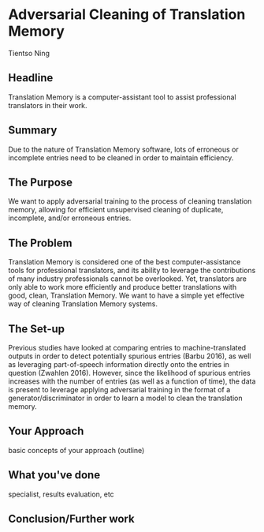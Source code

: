 # Adversarial Cleaning of Translation Memory
Tientso Ning

## Headline
Translation Memory is a computer-assistant tool to assist professional translators in their work.

## Summary
Due to the nature of Translation Memory software, lots of erroneous or incomplete entries need to be cleaned in order to maintain efficiency.

## The Purpose
We want to apply adversarial training to the process of cleaning translation memory, allowing for efficient unsupervised cleaning of duplicate, incomplete, and/or erroneous entries.

## The Problem
Translation Memory is considered one of the best computer-assistance tools for professional translators, and its ability to leverage the contributions of many industry professionals cannot be overlooked. Yet, translators are only able to work more efficiently and produce better translations with good, clean, Translation Memory. We want to have a simple yet effective way of cleaning Translation Memory systems.

## The Set-up
Previous studies have looked at comparing entries to machine-translated outputs in order to detect potentially spurious entries (Barbu 2016), as well as leveraging part-of-speech information directly onto the entries in question (Zwahlen 2016). However, since the likelihood of spurious entries increases with the number of entries (as well as a function of time), the data is present to leverage applying adversarial training in the format of a generator/discriminator in order to learn a model to clean the translation memory.

## Your Approach
basic concepts of your approach (outline)

## What you've done
specialist, results evaluation, etc

## Conclusion/Further work
